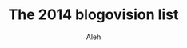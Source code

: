 ---
layout: collection
title: "The 2014 blogovision list"
collection: "blogovision2014"
permalink: "/music/blogovision/blogovision2014/"
categories: [blogovision]
tags: [blogovision, blogovision2014]
author: Aleh
search_omit: true
---